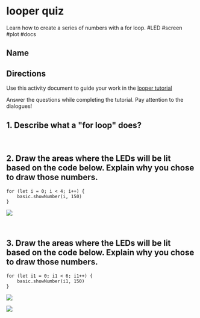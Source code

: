 # looper quiz

Learn how to create a series of numbers with a for loop. #LED #screen #plot #docs

## Name

## Directions

Use this activity document to guide your work in the [looper tutorial](/microbit/lessons/looper/tutorial)

Answer the questions while completing the tutorial. Pay attention to the dialogues!

## 1. Describe what a "for loop" does?

<br/>

## 2. Draw the areas where the LEDs will be lit based on the code below. Explain why you chose to draw those numbers.

```
for (let i = 0; i < 4; i++) {
    basic.showNumber(i, 150)
}
```

![](/static/mb/lessons/looper-2.png)

<br/>

## 3. Draw the areas where the LEDs will be lit based on the code below. Explain why you chose to draw those numbers.

```
for (let i1 = 0; i1 < 6; i1++) {
    basic.showNumber(i1, 150)
}
```

![](/static/mb/lessons/looper-3.png)

![](/static/mb/lessons/looper-3.png)

<br/>

